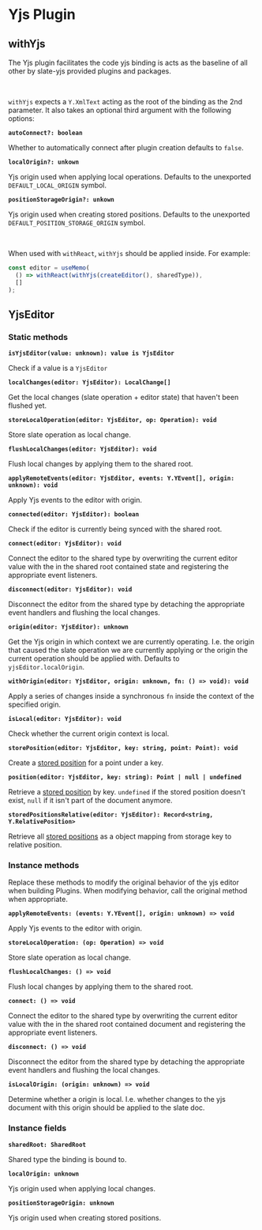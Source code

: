 # Yjs Plugin

## withYjs

The Yjs plugin facilitates the code yjs binding is acts as the baseline of all other by slate-yjs provided plugins and packages.

<br/>

`withYjs` expects a `Y.XmlText` acting as the root of the binding as the 2nd parameter. It also takes an optional third argument with the following options:

**`autoConnect?: boolean`**

Whether to automatically connect after plugin creation defaults to `false`.

**`localOrigin?: unkown`**

Yjs origin used when applying local operations. Defaults to the unexported `DEFAULT_LOCAL_ORIGIN` symbol.

**`positionStorageOrigin?: unkown`**

Yjs origin used when creating stored positions. Defaults to the unexported `DEFAULT_POSITION_STORAGE_ORIGIN` symbol.

<br/>

When used with `withReact`, `withYjs` should be applied inside. For example:

```javascript
const editor = useMemo(
  () => withReact(withYjs(createEditor(), sharedType)),
  []
);
```

## YjsEditor

### Static methods

**`isYjsEditor(value: unknown): value is YjsEditor`**

Check if a value is a `YjsEditor`

**`localChanges(editor: YjsEditor): LocalChange[]`**

Get the local changes (slate operation + editor state) that haven't been flushed yet.

**`storeLocalOperation(editor: YjsEditor, op: Operation): void`**

Store slate operation as local change.

**`flushLocalChanges(editor: YjsEditor): void`**

Flush local changes by applying them to the shared root.

**`applyRemoteEvents(editor: YjsEditor, events: Y.YEvent[], origin: unknown): void`**

Apply Yjs events to the editor with origin.

**`connected(editor: YjsEditor): boolean`**

Check if the editor is currently being synced with the shared root.

**`connect(editor: YjsEditor): void`**

Connect the editor to the shared type by overwriting the current editor value with the in the shared root contained state and registering the appropriate event listeners.

**`disconnect(editor: YjsEditor): void`**

Disconnect the editor from the shared type by detaching the appropriate event handlers and flushing the local changes.

**`origin(editor: YjsEditor): unknown`**

Get the Yjs origin in which context we are currently operating. I.e. the origin that caused the slate operation we are currently
applying or the origin the current operation should be applied with. Defaults to `yjsEditor.localOrigin`.

**`withOrigin(editor: YjsEditor, origin: unknown, fn: () => void): void`**

Apply a series of changes inside a synchronous `fn` inside the context of the specified origin.

**`isLocal(editor: YjsEditor): void`**

Check whether the current origin context is local.

**`storePosition(editor: YjsEditor, key: string, point: Point): void`**

Create a [stored position](../../concepts/stored-positions.md) for a point under a key.

**`position(editor: YjsEditor, key: string): Point | null | undefined`**

Retrieve a [stored position](../../concepts/stored-positions.md) by key. `undefined` if the stored position doesn't exist, `null` if it isn't part of the document anymore.

**`storedPositionsRelative(editor: YjsEditor): Record<string, Y.RelativePosition>`**

Retrieve all [stored positions](../../concepts/stored-positions.md) as a object mapping from storage key to relative position.

### Instance methods

Replace these methods to modify the original behavior of the yjs editor when building Plugins. When modifying behavior, call the original method when appropriate.

**`applyRemoteEvents: (events: Y.YEvent[], origin: unknown) => void`**

Apply Yjs events to the editor with origin.

**`storeLocalOperation: (op: Operation) => void`**

Store slate operation as local change.

**`flushLocalChanges: () => void`**

Flush local changes by applying them to the shared root.

**`connect: () => void`**

Connect the editor to the shared type by overwriting the current editor value with the in the shared root contained document and registering the appropriate event listeners.

**`disconnect: () => void`**

Disconnect the editor from the shared type by detaching the appropriate event handlers and flushing the local changes.

**`isLocalOrigin: (origin: unknown) => void`**

Determine whether a origin is local. I.e. whether changes to the yjs document with this origin should be applied to the slate doc.

### Instance fields

**`sharedRoot: SharedRoot`**

Shared type the binding is bound to.

**`localOrigin: unknown`**

Yjs origin used when applying local changes.

**`positionStorageOrigin: unknown`**

Yjs origin used when creating stored positions.
